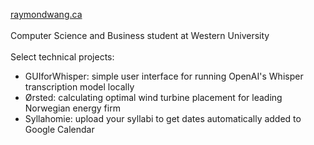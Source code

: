 <a href="https://raymondwang.ca">raymondwang.ca</a> <br/><br/>
Computer Science and Business student at Western University <br/><br/>
Select technical projects: <br/>
- GUIforWhisper: simple user interface for running OpenAI's Whisper transcription model locally <br/>
- Ørsted: calculating optimal wind turbine placement for leading Norwegian energy firm <br/>
- Syllahomie: upload your syllabi to get dates automatically added to Google Calendar

<br/><br/>
